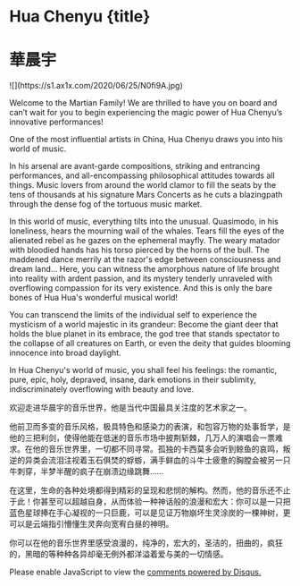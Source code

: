 # Hua Chenyu {title}
# 華晨宇
<div class="background" markdown="1">
![](https://s1.ax1x.com/2020/06/25/N0fi9A.jpg)
</div>

Welcome to the Martian Family! We are thrilled to have you on board and can’t wait for you to begin experiencing the magic power of Hua Chenyu’s innovative performances!

One of the most influential artists in China, Hua Chenyu draws you into his world of music.

In his arsenal are avant-garde compositions, striking and entrancing performances, and all-encompassing philosophical attitudes towards all things. Music lovers from around the world clamor to fill the seats by the tens of thousands at his signature Mars Concerts as he cuts a blazingpath through the dense fog of the tortuous music market.

In this world of music, everything tilts into the unusual. Quasimodo, in his loneliness, hears the mourning wail of the whales. Tears fill the eyes of the alienated rebel as he gazes on the ephemeral mayfly. The weary matador with bloodied hands has his torso pierced by the horns of the bull. The maddened dance merrily at the razor's edge between consciousness and dream land… Here, you can witness the amorphous nature of life brought into reality with ardent passion, and its mystery tenderly unraveled with overflowing compassion for its very existence. And this is only the bare bones of Hua Hua's wonderful musical world!

You can transcend the limits of the individual self to experience the mysticism of a world majestic in its grandeur: Become the giant deer that holds the blue planet in its embrace, the god tree that stands spectator to the collapse of all creatures on Earth, or even the deity that guides blooming innocence into broad daylight.

In Hua Chenyu's world of music, you shall feel his feelings: the romantic, pure, epic, holy, depraved, insane, dark emotions in their sublimity, indiscriminately overflowing with beauty and love.

欢迎走进华晨宇的音乐世界，他是当代中国最具关注度的艺术家之一。

他前卫而多变的音乐风格，极具特色和感染力的表演，和包容万物的处事哲学，是他的三把利剑，使得他能在低迷的音乐市场中披荆斩棘，几万人的演唱会一票难求。在他的音乐世界里，一切都不同寻常。孤独的卡西莫多会听到鲸鱼的哀鸣，叛逆的异类会流泪注视着玉石俱焚的蜉蝣，满手鲜血的斗牛士疲惫的胸膛会被另一只牛刺穿，半梦半醒的疯子在崩溃边缘跳舞......

在这里，生命的各种处境都得到精彩的呈现和悲悯的解构。然而，他的音乐还不止于此！你甚至可以超越自身，从而体验一种神话般的浪漫和宏大：你可以是一只把蓝色星球捧在手心凝视的一只巨鹿，可以是见证万物崩坏生灵涂炭的一棵神树，更可以是云端指引懵懂生灵奔向宽宥白昼的神明。

你可以在他的音乐世界里感受浪漫的，纯净的，宏大的，圣洁的，扭曲的，疯狂的，黑暗的等种种各异却毫无例外都洋溢着爱与美的一切情感。

<div id="disqus_thread"></div>
<script>

/**
*  RECOMMENDED CONFIGURATION VARIABLES: EDIT AND UNCOMMENT THE SECTION BELOW TO INSERT DYNAMIC VALUES FROM YOUR PLATFORM OR CMS.
*  LEARN WHY DEFINING THESE VARIABLES IS IMPORTANT: https://disqus.com/admin/universalcode/#configuration-variables*/
/*
var disqus_config = function () {
this.page.url = PAGE_URL;  // Replace PAGE_URL with your page's canonical URL variable
this.page.identifier = window.location.pathname; // Replace PAGE_IDENTIFIER with your page's unique identifier variable
};
*/
(function() { // DON'T EDIT BELOW THIS LINE
var d = document, s = d.createElement('script');
s.src = 'https://huachenyu-news.disqus.com/embed.js';
s.setAttribute('data-timestamp', +new Date());
(d.head || d.body).appendChild(s);
})();
</script>
<noscript>Please enable JavaScript to view the <a href="https://disqus.com/?ref_noscript">comments powered by Disqus.</a></noscript>
                            



